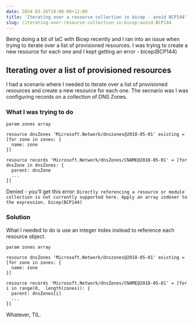 ```yaml
---
date: 2024-03-26T10:00:00+12:00
title: 'Iterating over a resource collection in bicep - avoid BCP144'
slug: /iterating-over-resource-collection-in-bicep-avoid-BCP144
---
```


Being doing a bit of IaC with Bicep recently and I ran into an issue when trying to iterate over a list of provisioned resources. I was trying to create a new resource for each one and I kept getting an error - bicep(BCP144)

## Iterating over a list of provisioned resources

I had a scenario where I needed to iterate over a list of provisioned resources and create a new resource for each one. The secnario was I was configuring records on a collection of DNS Zones.

### What I was trying to do

```bicep
param zones array

resource dnsZones 'Microsoft.Network/dnszones@2018-05-01' existing = [for zone in zones: {
  name: zone
}]

resource records 'Microsoft.Network/dnsZones/CNAME@2018-05-01' = [for dnsZone in dnsZones: {
  parent: dnsZone
  ...
}]
```

Denied - you'll get this error: `Directly referencing a resource or module collection is not currently supported here. Apply an array indexer to the expression. bicep(BCP144)`

### Solution

What I needed to do is use an integer index instead to reference each resource object.

```bicep
param zones array

resource dnsZones 'Microsoft.Network/dnszones@2018-05-01' existing = [for zone in zones: {
  name: zone
}]

resource records 'Microsoft.Network/dnsZones/CNAME@2018-05-01' = [for i in range(0,  length(zones)): {
  parent: dnsZones[i]
  ...
}]
```

Whatever, TIL.